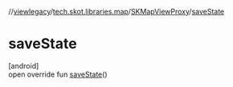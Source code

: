 //[viewlegacy](../../../index.md)/[tech.skot.libraries.map](../index.md)/[SKMapViewProxy](index.md)/[saveState](save-state.md)

# saveState

[android]\
open override fun [saveState](save-state.md)()
